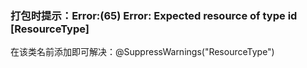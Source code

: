 ### 打包时提示：Error:(65) Error: Expected resource of type id [ResourceType]

在该类名前添加即可解决：@SuppressWarnings("ResourceType")

